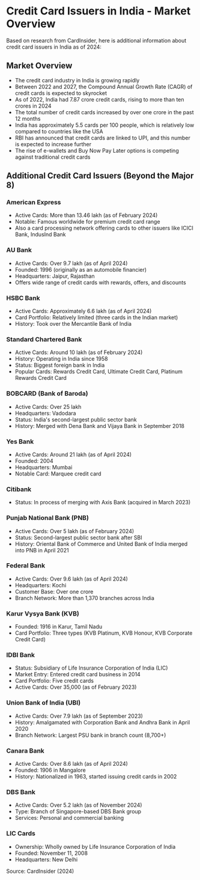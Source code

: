 # Credit Card Issuers in India - Market Overview

Based on research from CardInsider, here is additional information about credit card issuers in India as of 2024:

## Market Overview
- The credit card industry in India is growing rapidly
- Between 2022 and 2027, the Compound Annual Growth Rate (CAGR) of credit cards is expected to skyrocket
- As of 2022, India had 7.87 crore credit cards, rising to more than ten crores in 2024
- The total number of credit cards increased by over one crore in the past 12 months
- India has approximately 5.5 cards per 100 people, which is relatively low compared to countries like the USA
- RBI has announced that credit cards are linked to UPI, and this number is expected to increase further
- The rise of e-wallets and Buy Now Pay Later options is competing against traditional credit cards

## Additional Credit Card Issuers (Beyond the Major 8)

### American Express
- Active Cards: More than 13.46 lakh (as of February 2024)
- Notable: Famous worldwide for premium credit card range
- Also a card processing network offering cards to other issuers like ICICI Bank, IndusInd Bank

### AU Bank
- Active Cards: Over 9.7 lakh (as of April 2024)
- Founded: 1996 (originally as an automobile financier)
- Headquarters: Jaipur, Rajasthan
- Offers wide range of credit cards with rewards, offers, and discounts

### HSBC Bank
- Active Cards: Approximately 6.6 lakh (as of April 2024)
- Card Portfolio: Relatively limited (three cards in the Indian market)
- History: Took over the Mercantile Bank of India

### Standard Chartered Bank
- Active Cards: Around 10 lakh (as of February 2024)
- History: Operating in India since 1958
- Status: Biggest foreign bank in India
- Popular Cards: Rewards Credit Card, Ultimate Credit Card, Platinum Rewards Credit Card

### BOBCARD (Bank of Baroda)
- Active Cards: Over 25 lakh
- Headquarters: Vadodara
- Status: India's second-largest public sector bank
- History: Merged with Dena Bank and Vijaya Bank in September 2018

### Yes Bank
- Active Cards: Around 21 lakh (as of April 2024)
- Founded: 2004
- Headquarters: Mumbai
- Notable Card: Marquee credit card

### Citibank
- Status: In process of merging with Axis Bank (acquired in March 2023)

### Punjab National Bank (PNB)
- Active Cards: Over 5 lakh (as of February 2024)
- Status: Second-largest public sector bank after SBI
- History: Oriental Bank of Commerce and United Bank of India merged into PNB in April 2021

### Federal Bank
- Active Cards: Over 9.6 lakh (as of April 2024)
- Headquarters: Kochi
- Customer Base: Over one crore
- Branch Network: More than 1,370 branches across India

### Karur Vysya Bank (KVB)
- Founded: 1916 in Karur, Tamil Nadu
- Card Portfolio: Three types (KVB Platinum, KVB Honour, KVB Corporate Credit Card)

### IDBI Bank
- Status: Subsidiary of Life Insurance Corporation of India (LIC)
- Market Entry: Entered credit card business in 2014
- Card Portfolio: Five credit cards
- Active Cards: Over 35,000 (as of February 2023)

### Union Bank of India (UBI)
- Active Cards: Over 7.9 lakh (as of September 2023)
- History: Amalgamated with Corporation Bank and Andhra Bank in April 2020
- Branch Network: Largest PSU bank in branch count (8,700+)

### Canara Bank
- Active Cards: Over 8.6 lakh (as of April 2024)
- Founded: 1906 in Mangalore
- History: Nationalized in 1963, started issuing credit cards in 2002

### DBS Bank
- Active Cards: Over 5.2 lakh (as of November 2024)
- Type: Branch of Singapore-based DBS Bank group
- Services: Personal and commercial banking

### LIC Cards
- Ownership: Wholly owned by Life Insurance Corporation of India
- Founded: November 11, 2008
- Headquarters: New Delhi

Source: CardInsider (2024)
